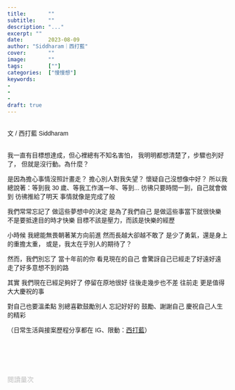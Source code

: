```yaml
---
title:       ""
subtitle:    ""
description: "..."
excerpt: ""
date:        2023-08-09
author: "Siddharam｜西打藍"
cover:       ""
image:       ""
tags:        [""]
categories:  ["慢慢想"]
keywords:
- 
- 
- 
draft: true
---
```


<article style="font-family: 'Noto Sans TC', '微軟正黑體', sans-serif; font-weight: 300;">

<br>文 / 西打藍 Siddharam<br><br>

我一直有目標想達成，但心裡總有不知名害怕，
我明明都想清楚了，步驟也列好了，
但就是沒行動。為什麼？

是因為擔心事情沒照計畫走？
擔心別人對我失望？
懷疑自己沒想像中好？
所以我總說著：等到我 30 歲、等我工作滿一年、等到...
彷彿只要時間一到，自己就會做到
彷彿推給了明天
事情就像是完成了般

我們常常忘記了
做這些夢想中的決定
是為了我們自己
是做這些事當下就很快樂
不是要抵達目的時才快樂
目標不該是壓力，而該是快樂的經歷

小時候
我總能無畏朝著某方向前進
然而長越大卻越不敢了
是少了勇氣，還是身上的重擔太重，
或是，我太在乎別人的期待了？

然而，我們別忘了
當十年前的你
看見現在的自己
會驚訝自己已經走了好遠好遠
走了好多意想不到的路

其實
我們現在已經足夠好了
停留在原地很好
往後走幾步也不差
往前走
更是值得大大慶祝的事

對自己也要溫柔點
別總喜歡鼓勵別人
忘記好好的
鼓勵、謝謝自己
慶祝自己人生的精彩


（日常生活與接案歷程分享都在 IG、限動：<a href="https://www.instagram.com/sidd.blue/" target="_blank">西打藍</a>）<br><br>

<!-- <h3 class="article-h1-color"></h3><br> -->

<br><br><br>

</article>

<div style="color: #bfbfbf; font-size: 15px;" id="busuanzi_container_page_pv">
  閱讀量<span id="busuanzi_value_page_pv"></span>次
</div>

<script src="../../js/post.js"></script>

